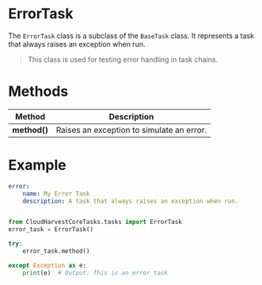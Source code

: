 
# ErrorTask

The `ErrorTask` class is a subclass of the `BaseTask` class. It represents a task that always raises an exception when run. 

> This class is used for testing error handling in task chains.


# Methods

| Method       | Description                               |
|--------------|-------------------------------------------|
| **method()** | Raises an exception to simulate an error. |


# Example

```yaml
error:
    name: My Error Task
    description: A task that always raises an exception when run.
```

```python

from CloudHarvestCoreTasks.tasks import ErrorTask
error_task = ErrorTask()

try:
    error_task.method()

except Exception as e:
    print(e)  # Output: This is an error task
```

